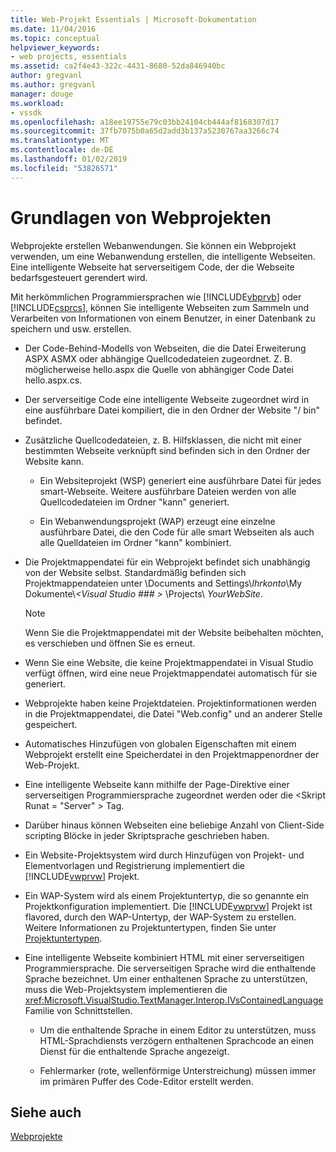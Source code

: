 ```yaml
---
title: Web-Projekt Essentials | Microsoft-Dokumentation
ms.date: 11/04/2016
ms.topic: conceptual
helpviewer_keywords:
- web projects, essentials
ms.assetid: ca2f4e43-322c-4431-8680-52da846940bc
author: gregvanl
ms.author: gregvanl
manager: douge
ms.workload:
- vssdk
ms.openlocfilehash: a18ee19755e79c03bb24104cb444af8168307d17
ms.sourcegitcommit: 37fb7075b0a65d2add3b137a5230767aa3266c74
ms.translationtype: MT
ms.contentlocale: de-DE
ms.lasthandoff: 01/02/2019
ms.locfileid: "53826571"
---
```

# <a name="web-project-essentials"></a>Grundlagen von Webprojekten
Webprojekte erstellen Webanwendungen. Sie können ein Webprojekt verwenden, um eine Webanwendung erstellen, die intelligente Webseiten. Eine intelligente Webseite hat serverseitigem Code, der die Webseite bedarfsgesteuert gerendert wird.  
  
 Mit herkömmlichen Programmiersprachen wie [!INCLUDE[vbprvb](../../code-quality/includes/vbprvb_md.md)] oder [!INCLUDE[csprcs](../../data-tools/includes/csprcs_md.md)], können Sie intelligente Webseiten zum Sammeln und Verarbeiten von Informationen von einem Benutzer, in einer Datenbank zu speichern und usw. erstellen.  
  
- Der Code-Behind-Modells von Webseiten, die die Datei Erweiterung ASPX ASMX oder abhängige Quellcodedateien zugeordnet. Z. B. möglicherweise hello.aspx die Quelle von abhängiger Code Datei hello.aspx.cs.  
  
- Der serverseitige Code eine intelligente Webseite zugeordnet wird in eine ausführbare Datei kompiliert, die in den Ordner der Website "/ bin" befindet.  
  
- Zusätzliche Quellcodedateien, z. B. Hilfsklassen, die nicht mit einer bestimmten Webseite verknüpft sind befinden sich in den Ordner der Website kann.  
  
  -   Ein Websiteprojekt (WSP) generiert eine ausführbare Datei für jedes smart-Webseite. Weitere ausführbare Dateien werden von alle Quellcodedateien im Ordner "kann" generiert.  
  
  -   Ein Webanwendungsprojekt (WAP) erzeugt eine einzelne ausführbare Datei, die den Code für alle smart Webseiten als auch alle Quelldateien im Ordner "kann" kombiniert.  
  
- Die Projektmappendatei für ein Webprojekt befindet sich unabhängig von der Website selbst. Standardmäßig befinden sich Projektmappendateien unter \Documents and Settings\\*Ihrkonto*\My Dokumente\\*\<Visual Studio ### >* \Projects\\ *YourWebSite*.  
  
  > [!NOTE]
  >  Wenn Sie die Projektmappendatei mit der Website beibehalten möchten, es verschieben und öffnen Sie es erneut.  
  
- Wenn Sie eine Website, die keine Projektmappendatei in Visual Studio verfügt öffnen, wird eine neue Projektmappendatei automatisch für sie generiert.  
  
- Webprojekte haben keine Projektdateien. Projektinformationen werden in die Projektmappendatei, die Datei "Web.config" und an anderer Stelle gespeichert.  
  
- Automatisches Hinzufügen von globalen Eigenschaften mit einem Webprojekt erstellt eine Speicherdatei in den Projektmappenordner der Web-Projekt.  
  
- Eine intelligente Webseite kann mithilfe der Page-Direktive einer serverseitigen Programmiersprache zugeordnet werden oder die \<Skript Runat = "Server" > Tag.  
  
- Darüber hinaus können Webseiten eine beliebige Anzahl von Client-Side scripting Blöcke in jeder Skriptsprache geschrieben haben.  
  
- Ein Website-Projektsystem wird durch Hinzufügen von Projekt- und Elementvorlagen und Registrierung implementiert die [!INCLUDE[vwprvw](../../extensibility/internals/includes/vwprvw_md.md)] Projekt.  
  
- Ein WAP-System wird als einem Projektuntertyp, die so genannte ein Projektkonfiguration implementiert. Die [!INCLUDE[vwprvw](../../extensibility/internals/includes/vwprvw_md.md)] Projekt ist flavored, durch den WAP-Untertyp, der WAP-System zu erstellen. Weitere Informationen zu Projektuntertypen, finden Sie unter [Projektuntertypen](../../extensibility/internals/project-subtypes.md).  
  
- Eine intelligente Webseite kombiniert HTML mit einer serverseitigen Programmiersprache. Die serverseitigen Sprache wird die enthaltende Sprache bezeichnet. Um einer enthaltenen Sprache zu unterstützen, muss die Web-Projektsystem implementieren die <xref:Microsoft.VisualStudio.TextManager.Interop.IVsContainedLanguage> Familie von Schnittstellen.  
  
  -   Um die enthaltende Sprache in einem Editor zu unterstützen, muss HTML-Sprachdiensts verzögern enthaltenen Sprachcode an einen Dienst für die enthaltende Sprache angezeigt.  
  
  -   Fehlermarker (rote, wellenförmige Unterstreichung) müssen immer im primären Puffer des Code-Editor erstellt werden.  
  
## <a name="see-also"></a>Siehe auch  
 [Webprojekte](../../extensibility/internals/web-projects.md)